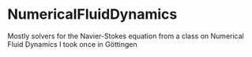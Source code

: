 # NumericalFluidDynamics
Mostly solvers for the Navier-Stokes equation from a class on Numerical Fluid Dynamics I took once in Göttingen
